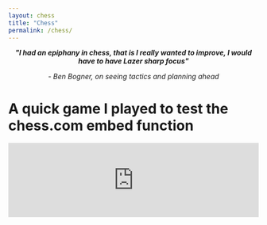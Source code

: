 ```yaml
---
layout: chess
title: "Chess"
permalink: /chess/
---
```


<div style="text-align: center;">
  <p><strong><em>"I had an epiphany in chess, that is I really wanted to improve, I would have to have Lazer sharp focus"</em></strong></p>
  <p><em>- Ben Bogner, on seeing tactics and planning ahead</em></p>
</div>

# A quick game I played to test the chess.com embed function 

<iframe id="13132920" allowtransparency="true" frameborder="0" style="width:100%;border:none;" src="https://www.chess.com/emboard?id=13132920"></iframe><script nonce="chesscom-diagram">window.addEventListener("message",e=>{e['data']&&"13132920"===e['data']['id']&&document.getElementById(`${e['data']['id']}`)&&(document.getElementById(`${e['data']['id']}`).style.height=`${e['data']['frameHeight']+37}px`)});</script>

